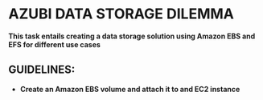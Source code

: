 # **AZUBI DATA STORAGE DILEMMA**

**This task entails creating a data storage solution using Amazon EBS and EFS for different use cases**

## **GUIDELINES:**

- **Create an Amazon EBS volume and attach it to and EC2 instance**

